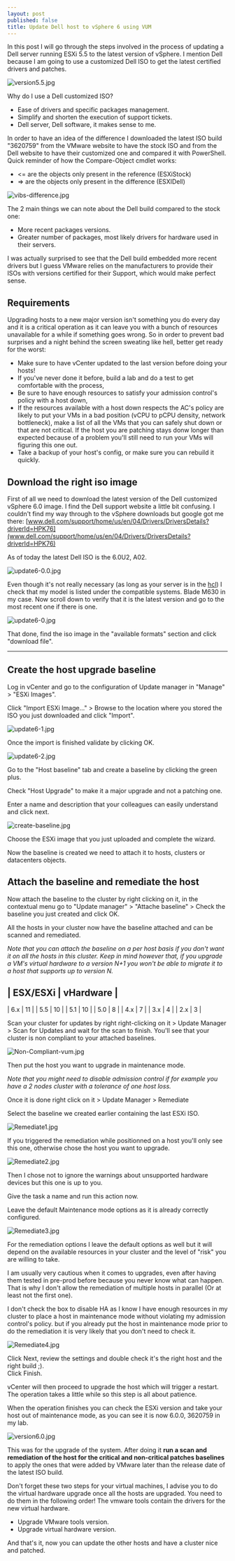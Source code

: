 ```yaml
---
layout: post
published: false
title: Update Dell host to vSphere 6 using VUM
---
```

In this post I will go through the steps involved in the process of updating a Dell server running ESXi 5.5 to the latest version of vSphere. I mention Dell because I am going to use a customized Dell ISO to get the latest certified drivers and patches.

![version5.5.jpg]({{site.baseurl}}/img/version5.5.jpg)

Why do I use a Dell customized ISO?

- Ease of drivers and specific packages management.
- Simplify and shorten the execution of support tickets.
- Dell server, Dell software, it makes sense to me.

In order to have an idea of the difference I downloaded the latest ISO build "3620759" from the VMware website to have the stock ISO and from the Dell website to have their customized one and compared it with PowerShell. Quick reminder of how the Compare-Object cmdlet works:

- <= are the objects only present in the reference (ESXiStock)
- => are the objects only present in the difference (ESXIDell)

![vibs-difference.jpg]({{site.baseurl}}/img/vibs-difference.jpg)

The 2 main things we can note about the Dell build compared to the stock one:
- More recent packages versions.
- Greater number of packages, most likely drivers for hardware used in their servers.

I was actually surprised to see that the Dell build embedded more recent drivers but I guess VMware relies on the manufacturers to provide their ISOs with versions certified for their Support, which would make perfect sense.

## Requirements

Upgrading hosts to a new major version isn't something you do every day and it is a critical operation as it can leave you with a bunch of resources unavailable for a while if something goes wrong. So in order to prevent bad surprises and a night behind the screen sweating like hell, better get ready for the worst:

- Make sure to have vCenter updated to the last version before doing your hosts!
- If you've never done it before, build a lab and do a test to get comfortable with the process,
- Be sure to have enough resources to satisfy your admission control's policy with a host down,
- If the resources available with a host down respects the AC's policy are likely to put your VMs in a bad position (vCPU to pCPU density, network bottleneck), make a list of all the VMs that you can safely shut down or that are not critical. If the host you are patching stays donw longer than expected because of a problem you'll still need to run your VMs will figuring this one out.
- Take a backup of your host's config, or make sure you can rebuild it quickly.

## Download the right iso image

First of all we need to download the latest version of the Dell customized vSphere 6.0 image. I find the Dell support website a little bit confusing. I couldn't find my way through to the vSphere downloads but google got me there: [www.dell.com/support/home/us/en/04/Drivers/DriversDetails?driverId=HPK76](www.dell.com/support/home/us/en/04/Drivers/DriversDetails?driverId=HPK76)

As of today the latest Dell ISO is the 6.0U2, A02.

![update6-0.0.jpg]({{site.baseurl}}/img/update6-0.0.jpg)

Even though it's not really necessary (as long as your server is in the [hcl](http://www.vmware.com/resources/compatibility/search.php)) I check that my model is listed under the compatible systems. Blade M630 in my case. Now scroll down to verify that it is the latest version and go to the most recent one if there is one. 

![update6-0.jpg]({{site.baseurl}}/img/update6-0.jpg)

That done, find the iso image in the "available formats" section and click "download file".

----------------

## Create the host upgrade baseline

Log in vCenter and go to the configuration of Update manager in "Manage" > "ESXi Images".

Click "Import ESXi Image..." > Browse to the location where you stored the ISO you just downloaded and click "Import".

![update6-1.jpg]({{site.baseurl}}/img/update6-1.jpg)

Once the import is finished validate by clicking OK.

![update6-2.jpg]({{site.baseurl}}/img/update6-2.jpg)

Go to the "Host baseline" tab and create a baseline by clicking the green plus.

Check "Host Upgrade" to make it a major upgrade and not a patching one.

Enter a name and description that your colleagues can easily understand and click next.

![create-baseline.jpg]({{site.baseurl}}/img/create-baseline.jpg)

Choose the ESXi image that you just uploaded and complete the wizard.

Now the baseline is created we need to attach it to hosts, clusters or datacenters objects.

## Attach the baseline and remediate the host

Now attach the baseline to the cluster by right clicking on it, in the contextual menu go to "Update manager" > "Attache baseline" > Check the baseline you just created and click OK.

All the hosts in your cluster now have the baseline attached and can be scanned and remediated.

_Note that you can attach the baseline on a per host basis if you don't want it on all the hosts in this cluster. Keep in mind however that, if you upgrade a VM's virtual hardware to a version N+1 you won't be able to migrate it to a host that supports up to version N._

| ESX/ESXi | vHardware |
------------------------
| 6.x      | 11        |
| 5.5      | 10        |
| 5.1      | 10        |
| 5.0      | 8         |
| 4.x      | 7         |
| 3.x      | 4         |
| 2.x      | 3         |

Scan your cluster for updates by right right-clicking on it > Update Manager > Scan for Updates and wait for the scan to finish. You'll see that your cluster is non compliant to your attached baselines.

![Non-Compliant-vum.jpg]({{site.baseurl}}/img/Non-Compliant-vum.jpg)

Then put the host you want to upgrade in maintenance mode.  

_Note that you might need to disable admission control if for example you have a 2 nodes cluster with a tolerance of one host loss._

Once it is done right click on it > Update Manager > Remediate

Select the baseline we created earlier containing the last ESXi ISO.

![Remediate1.jpg]({{site.baseurl}}/img/Remediate1.jpg)

If you triggered the remediation while positionned on a host you'll only see this one, otherwise chose the host you want to upgrade.

![Remediate2.jpg]({{site.baseurl}}/img/Remediate2.jpg)

Then I chose not to ignore the warnings about unsupported hardware devices but this one is up to you.

Give the task a name and run this action now.

Leave the default Maintenance mode options as it is already correctly configured.

![Remediate3.jpg]({{site.baseurl}}/img/Remediate3.jpg)

For the remediation options I leave the default options as well but it will depend on the available resources in your cluster and the level of "risk" you are willing to take.

I am usually very cautious when it comes to upgrades, even after having them tested in pre-prod before because you never know what can happen. That is why I don't allow the remediation of multiple hosts in parallel (Or at least not the first one).

I don't check the box to disable HA as I know I have enough resources in my cluster to place a host in maintenance mode without violating my admission control's policy. but if you already put the host in maintenance mode prior to do the remediation it is very likely that you don't need to check it.

![Remediate4.jpg]({{site.baseurl}}/img/Remediate4.jpg)

Click Next, review the settings and double check it's the right host and the right build ;).  
Click Finish.

vCenter will then proceed to upgrade the host which will trigger a restart. The operation takes a little while so this step is all about patience.

When the operation finishes you can check the ESXi version and take your host out of maintenance mode, as you can see it is now 6.0.0, 3620759 in my lab.

![version6.0.jpg]({{site.baseurl}}/img/version6.0.jpg)

This was for the upgrade of the system. After doing it **run a scan and remediation of the host for the critical and non-critical patches baselines** to apply the ones that were added by VMware later than the release date of the latest ISO build.

Don't forget these two steps for your virtual machines, I advise you to do the virtual hardware upgrade once all the hosts are upgraded. You need to do them in the following order! The vmware tools contain the drivers for the new virtual hardware.

- Upgrade VMware tools version.
- Upgrade virtual hardware version.

And that's it, now you can update the other hosts and have a cluster nice and patched.